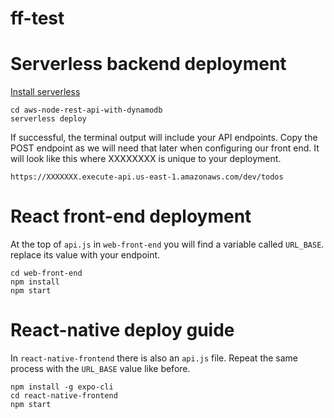 # ff-test

# Serverless backend deployment

[Install serverless](https://www.serverless.com/framework/docs/getting-started/) 

```
cd aws-node-rest-api-with-dynamodb
serverless deploy
```

If successful, the terminal output will include your API endpoints. Copy the POST endpoint as we will need that later when configuring our front end. It will look like this where XXXXXXXX is unique to your deployment.

```
https://XXXXXXX.execute-api.us-east-1.amazonaws.com/dev/todos
```

# React front-end deployment

At the top of `api.js` in `web-front-end` you will find a variable called `URL_BASE`. replace its value with your endpoint.

```
cd web-front-end
npm install
npm start
```

# React-native deploy guide

In `react-native-frontend` there is also an `api.js` file. Repeat the same process with the `URL_BASE` value like before.

```
npm install -g expo-cli
cd react-native-frontend
npm start 
```

